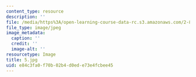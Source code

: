 ```yaml
---
content_type: resource
description: ''
file: /media/https%3A/open-learning-course-data-rc.s3.amazonaws.com/2-830j-control-of-manufacturing-processes-sma-6303-spring-2008/e84c3fa0f70b02b4d0ede73e4fcbee45_5.jpg
file_type: image/jpeg
image_metadata:
  caption: ''
  credit: ''
  image-alt: ''
resourcetype: Image
title: 5.jpg
uid: e84c3fa0-f70b-02b4-d0ed-e73e4fcbee45
---
```

